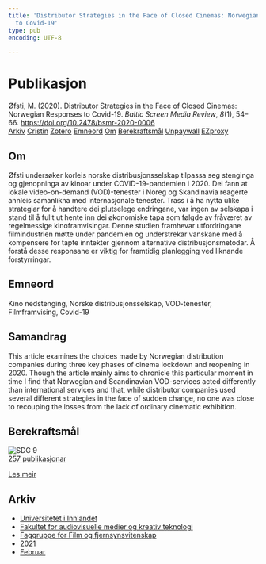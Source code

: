 ```yaml
---
title: 'Distributor Strategies in the Face of Closed Cinemas: Norwegian Responses
  to Covid-19'
type: pub
encoding: UTF-8

---
```

<h1>Publikasjon</h1>
<article id="csl-bib-container-YEFM8M2U" class="csl-bib-container">
  <div class="csl-bib-body"> <div class="csl-entry">Øfsti, M. (2020). Distributor Strategies in the Face of Closed Cinemas: Norwegian Responses to Covid-19. <i>Baltic Screen Media Review</i>, <i>8</i>(1), 54–66. <a href="https://doi.org/10.2478/bsmr-2020-0006">https://doi.org/10.2478/bsmr-2020-0006</a></div> </div>
  <div class="csl-bib-buttons">
    <a href="#taxonomy-article-YEFM8M2U" alt="archive" class="csl-bib-button">Arkiv</a>
    <a href="https://app.cristin.no/results/show.jsf?id=1894145" alt="Cristin" class="csl-bib-button">Cristin</a>
    <a href="http://zotero.org/groups/5881554/items/YEFM8M2U" alt="Zotero" class="csl-bib-button">Zotero</a>
    <a href="#keywords-article-YEFM8M2U" alt="keywords" class="csl-bib-button">Emneord</a>
    <a href="#about-article-YEFM8M2U" alt="about_pub" class="csl-bib-button">Om</a>
    <a href="#sdg-article-YEFM8M2U" alt="sdg" class="csl-bib-button">Berekraftsmål</a>
    <a href="https://sciendo.com/pdf/10.2478/bsmr-2020-0006" alt="Unpaywall" class="csl-bib-button">Unpaywall</a>
    <a href="https://sciendo.com/pdf/10.2478/bsmr-2020-0006" alt="EZproxy" class="csl-bib-button">EZproxy</a>
  </div>
  <div id="csl-bib-meta-container-YEFM8M2U"></div>
</article>
<div id="csl-bib-meta-YEFM8M2U" class="csl-bib-meta">
  <article id="about-article-YEFM8M2U" class="about_pub-article">
    <h1>Om</h1>
    Øfsti undersøker korleis norske distribusjonsselskap tilpassa seg stenginga og gjenopninga av kinoar under COVID-19-pandemien i 2020. Dei fann at lokale video-on-demand (VOD)-tenester i Noreg og Skandinavia reagerte annleis samanlikna med internasjonale tenester. Trass i å ha nytta ulike strategiar for å handtere dei plutselege endringane, var ingen av selskapa i stand til å fullt ut hente inn dei økonomiske tapa som følgde av fråværet av regelmessige kinoframvisingar. Denne studien framhevar utfordringane filmindustrien møtte under pandemien og understrekar vanskane med å kompensere for tapte inntekter gjennom alternative distribusjonsmetodar. Å forstå desse responsane er viktig for framtidig planlegging ved liknande forstyrringar.
  </article>
  <article id="keywords-article-YEFM8M2U" class="keywords-article">
    <h1>Emneord</h1>
    Kino nedstenging, Norske distribusjonsselskap, VOD-tenester, Filmframvising, Covid-19
  </article>
  <article id="abstract-article-YEFM8M2U" class="abstract-article">
    <h1>Samandrag</h1>
    This article examines the choices made by Norwegian distribution companies during three key phases of cinema lockdown and reopening in 2020. Though the article mainly aims to chronicle this particular moment in time I find that Norwegian and Scandinavian VOD-services acted differently than international services and that, while distributor companies used several different strategies in the face of sudden change, no one was close to recouping the losses from the lack of ordinary cinematic exhibition.
  </article>
  <article id="sdg-article-YEFM8M2U" class="sdg-article">
    <h1>Berekraftsmål</h1>
    <div class="sdg-container"><div id="sdg9" class="sdg">
        <img src="{{< params subfolder >}}images/sdg/sdg09_nn.png" class="image" alt="SDG 9">
        <div class="sdg-overlay">
          <a href="/nn/archive/?key=?sdg=9#archive" class="sdg-publication-count"><span>257</span> publikasjonar</a>
          <p><a href="https://fn.no/om-fn/fns-baerekraftsmaal/industri-innovasjon-og-infrastruktur?lang=nno-NO" class="sdg-read-more">Les meir</a></p>
        </div>
      </div></div>
  </article>
  <article id="taxonomy-article-YEFM8M2U" class="taxonomy-article">
    <h1>Arkiv</h1>
    <ul>
      <li>
        <a href="/nn/archive/?key=3DCRN523">Universitetet i Innlandet</a>
      </li>
      <li>
        <a href="/nn/archive/?key=8XUDF4FD">Fakultet for audiovisuelle medier og kreativ teknologi</a>
      </li>
      <li>
        <a href="/nn/archive/?key=GP9PM6PG">Faggruppe for Film og fjernsynsvitenskap</a>
      </li>
      <li>
        <a href="/nn/archive/?key=7C5UHWZA">2021</a>
      </li>
      <li>
        <a href="/nn/archive/?key=CCS89QJA">Februar</a>
      </li>
    </ul>
  </article>
</div>
